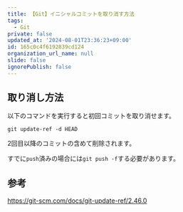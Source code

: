 ```yaml
---
title: 【Git】イニシャルコミットを取り消す方法
tags:
  - Git
private: false
updated_at: '2024-08-01T23:36:23+09:00'
id: 165c0c4f6192839cd124
organization_url_name: null
slide: false
ignorePublish: false
---
```

## 取り消し方法

以下のコマンドを実行すると初回コミットを取り消せます。

```terminal
git update-ref -d HEAD
```

2回目以降のコミットの含めて削除されます。  

すでに`push`済みの場合には`git push -f`する必要があります。  

## 参考

https://git-scm.com/docs/git-update-ref/2.46.0
